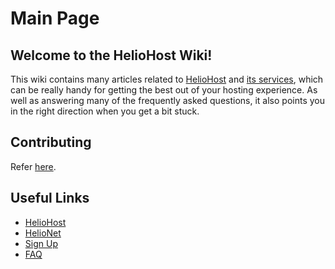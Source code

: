# Main Page

## Welcome to the HelioHost Wiki!

This wiki contains many articles related to [HelioHost](hosting/heliohost.md) and [its services](hosting/what-heliohost-offers.md), which can be really handy for getting the best out of your hosting experience. As well as answering many of the frequently asked questions, it also points you in the right direction when you get a bit stuck.

## Contributing

Refer [here](misc/contributing.md).

## Useful Links

* [HelioHost](https://www.heliohost.org/)
* [HelioNet](https://www.helionet.org/index/)
* [Sign Up](https://www.heliohost.org/signup/)
* [FAQ](faq.md)

